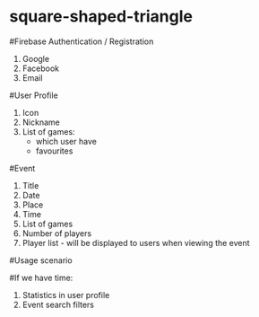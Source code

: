# square-shaped-triangle

 #Firebase Authentication / Registration 
  1. Google
  2. Facebook
  3. Email

 #User Profile
 1. Icon
 2. Nickname
 3. List of games: 
    * which user have 
    * favourites

 #Event
 1. Title
 2. Date
 3. Place
 4. Time
 5. List of games
 6. Number of players
 7. Player list - will be displayed to users when viewing the event
 
 #Usage scenario

#If we have time:
 1. Statistics in user profile
 2. Event search filters
